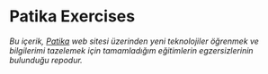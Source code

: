 # Patika Exercises

*Bu içerik, [Patika](https://www.patika.dev/) web sitesi üzerinden yeni teknolojiler öğrenmek ve bilgilerimi tazelemek için tamamladığım eğitimlerin egzersizlerinin bulunduğu repodur.*



